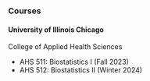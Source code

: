 ### Courses

#### University of Illinois Chicago

College of Applied Health Sciences
- AHS 511: Biostatistics I (Fall 2023) 
- AHS 512: Biostatistics II (Winter 2024)


